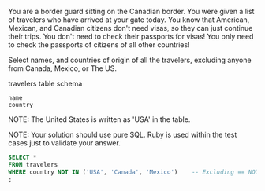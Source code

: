 You are a border guard sitting on the Canadian border. You were given a list of travelers who have arrived at your gate today. You know that American, Mexican, and Canadian citizens don't need visas, so they can just continue their trips. You don't need to check their passports for visas! You only need to check the passports of citizens of all other countries!

Select names, and countries of origin of all the travelers, excluding anyone from Canada, Mexico, or The US.

travelers table schema

    name
    country

NOTE: The United States is written as 'USA' in the table.

NOTE: Your solution should use pure SQL. Ruby is used within the test cases just to validate your answer.


```sql
SELECT * 
FROM travelers 
WHERE country NOT IN ('USA', 'Canada', 'Mexico')    -- Excluding == NOT IN!
;
```
